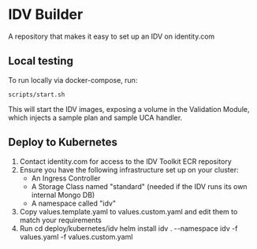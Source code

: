 # IDV Builder
A repository that makes it easy to set up an IDV on identity.com

## Local testing

To run locally via docker-compose, run:

    scripts/start.sh

This will start the IDV images, exposing a volume in the Validation Module,
which injects a sample plan and sample UCA handler.


## Deploy to Kubernetes

1. Contact identity.com for access to the IDV Toolkit ECR repository
2. Ensure you have the following infrastructure set up on your cluster:
    - An Ingress Controller
    - A Storage Class named "standard" (needed if the IDV runs its own internal Mongo DB)
    - A namespace called "idv"
3. Copy values.template.yaml to values.custom.yaml and edit them to match your requirements
4. Run
    cd deploy/kubernetes/idv
    helm install idv . --namespace idv -f values.yaml -f values.custom.yaml
